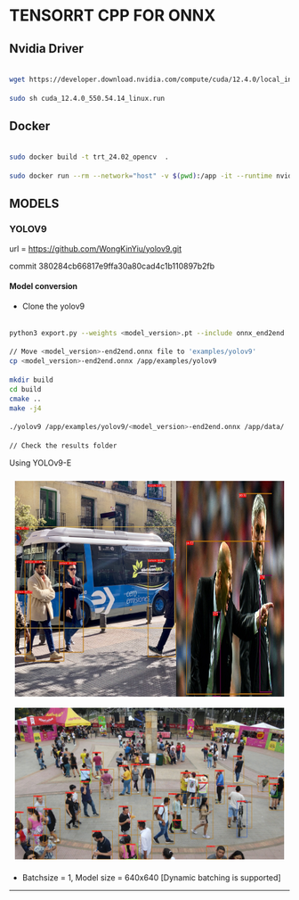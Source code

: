 # TENSORRT CPP FOR ONNX 

## Nvidia Driver

```bash

wget https://developer.download.nvidia.com/compute/cuda/12.4.0/local_installers/cuda_12.4.0_550.54.14_linux.run

sudo sh cuda_12.4.0_550.54.14_linux.run

```

## Docker

```bash

sudo docker build -t trt_24.02_opencv  .

sudo docker run --rm --network="host" -v $(pwd):/app -it --runtime nvidia trt_24.02_opencv bash
```

## MODELS 

### YOLOV9

url = https://github.com/WongKinYiu/yolov9.git

commit 380284cb66817e9ffa30a80cad4c1b110897b2fb

#### Model conversion

- Clone the yolov9
```bash

python3 export.py --weights <model_version>.pt --include onnx_end2end

// Move <model_version>-end2end.onnx file to 'examples/yolov9'
cp <model_version>-end2end.onnx /app/examples/yolov9

mkdir build
cd build
cmake ..
make -j4

./yolov9 /app/examples/yolov9/<model_version>-end2end.onnx /app/data/

// Check the results folder
```

Using YOLOv9-E

<div style="display: flex; justify-content: space-between;
padding: 10px">
    <img src="./results/v9_bus.jpg" width="60%"/>
    <img src="./results/v9_zidane.jpg" width="40%"/>
</div>
<div style="display: flex; justify-content: space-between; padding: 10px">
    <img src="./results/v9_test.jpeg" width="100%"/>
</div>

- Batchsize = 1, Model size = 640x640 [Dynamic batching is supported]
-----------